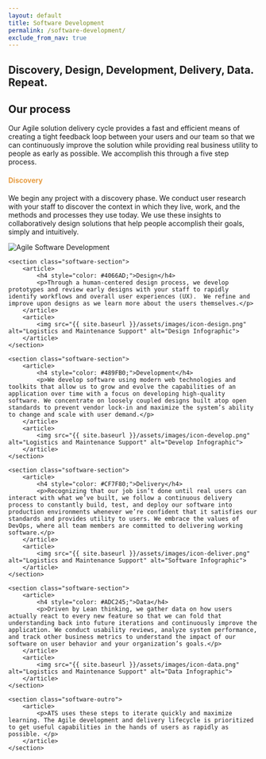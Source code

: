 ```yaml
---
layout: default
title: Software Development
permalink: /software-development/
exclude_from_nav: true
---
```


<article class="hero hero--software">
    <div class="hero__content hero__content--short">
        <h2 class="hero__title">Discovery, Design, Development, Delivery, Data. <strong>Repeat.</strong></h2>
    </div>
</article>


<div class="software-container">
	<section class="software-intro">
	    <article>
	        <h2>Our process</h2>
	        <p>Our Agile solution delivery cycle provides a fast and efficient means of creating a tight feedback loop between your users and our team so that we can continuously improve the solution while providing real business utility to people as early as possible. We accomplish this through a five step process.</p>
	    </article>
	</section>
    <section class="software-section">
        <article>
            <h4 style="color: #E79C41;">Discovery</h4>
            <p>We begin any project with a discovery phase. We conduct user research with your staff to discover the context in which they live, work, and the methods and processes they use today. We use these insights to collaboratively design solutions that help people accomplish their goals, simply and intuitively.</p>
        </article>
        <article>
            <img src="{{ site.baseurl }}/assets/images/icon-discover.png" alt="Agile Software Development" alt="Discover Infographic">
        </article>
    </section>

	<section class="software-section">
	    <article>
	        <h4 style="color: #4066AD;">Design</h4>
	        <p>Through a human-centered design process, we develop prototypes and review early designs with your staff to rapidly identify workflows and overall user experiences (UX).  We refine and improve upon designs as we learn more about the users themselves.</p>
	    </article>
	    <article>
	        <img src="{{ site.baseurl }}/assets/images/icon-design.png" alt="Logistics and Maintenance Support" alt="Design Infographic">
	    </article>
	</section>

	<section class="software-section">
	    <article>
	        <h4 style="color: #489FB0;">Development</h4>
	        <p>We develop software using modern web technologies and toolkits that allow us to grow and evolve the capabilities of an application over time with a focus on developing high-quality software. We concentrate on loosely coupled designs built atop open standards to prevent vendor lock-in and maximize the system’s ability to change and scale with user demand.</p>
	    </article>
	    <article>
	        <img src="{{ site.baseurl }}/assets/images/icon-develop.png" alt="Logistics and Maintenance Support" alt="Develop Infographic">
	    </article>
	</section>

	<section class="software-section">
	    <article>
	        <h4 style="color: #CF7F80;">Delivery</h4>
	        <p>Recognizing that our job isn’t done until real users can interact with what we’ve built, we follow a continuous delivery process to constantly build, test, and deploy our software into production environments whenever we’re confident that it satisfies our standards and provides utility to users. We embrace the values of DevOps, where all team members are committed to delivering working software.</p>
	    </article>
	    <article>
	        <img src="{{ site.baseurl }}/assets/images/icon-deliver.png" alt="Logistics and Maintenance Support" alt="Software Infographic">
	    </article>
	</section>

	<section class="software-section">
	    <article>
	        <h4 style="color: #ADC245;">Data</h4>
	        <p>Driven by Lean thinking, we gather data on how users actually react to every new feature so that we can fold that understanding back into future iterations and continuously improve the application. We conduct usability reviews, analyze system performance, and track other business metrics to understand the impact of our software on user behavior and your organization’s goals.</p>
	    </article>
	    <article>
	        <img src="{{ site.baseurl }}/assets/images/icon-data.png" alt="Logistics and Maintenance Support" alt="Data Infographic">
	    </article>
	</section>

	<section class="software-outro">
		<article>
			<p>ATS uses these steps to iterate quickly and maximize learning. The Agile development and delivery lifecycle is prioritized to get useful capabilities in the hands of users as rapidly as possible. </p>
		</article>
	</section>
</div>